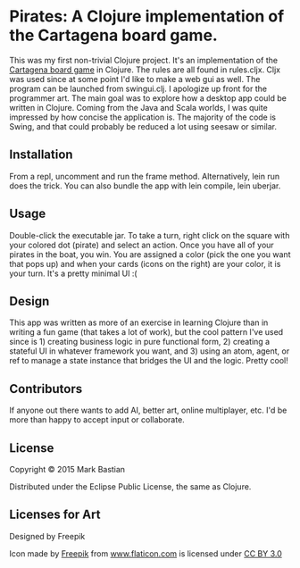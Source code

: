 # Pirates: A Clojure implementation of the Cartagena board game.

This was my first non-trivial Clojure project. It's an implementation of the [Cartagena board 
game](http://boardgamegeek.com/boardgame/826/cartagena) in Clojure. The rules are all found in rules.cljx. Cljx was used
since at some point I'd like to make a web gui as well. The program can be launched from swingui.clj. I apologize up
front for the programmer art. The main goal was to explore how a desktop app could be written in Clojure. Coming from 
the Java and Scala worlds, I was quite impressed by how concise the application is. The majority of the code is Swing,
and that could probably be reduced a lot using seesaw or similar.

## Installation

From a repl, uncomment and run the frame method. Alternatively, lein run does the trick. You can also bundle the app
with lein compile, lein uberjar.

## Usage

Double-click the executable jar. To take a turn, right click on the square with your colored dot (pirate) and select an
action. Once you have all of your pirates in the boat, you win. You are assigned a color (pick the one you want that
pops up) and when your cards (icons on the right) are your color, it is your turn. It's a pretty minimal UI :(

## Design

This app was written as more of an exercise in learning Clojure than in writing a fun game (that takes a lot of work),
but the cool pattern I've used since is 1) creating business logic in pure functional form, 2) creating a stateful UI in
whatever framework you want, and 3) using an atom, agent, or ref to manage a state instance that bridges the UI and the 
logic. Pretty cool!

## Contributors

If anyone out there wants to add AI, better art, online multiplayer, etc. I'd be more than happy to accept input or collaborate.

## License

Copyright © 2015 Mark Bastian

Distributed under the Eclipse Public License, the same as Clojure.

## Licenses for Art

Designed by Freepik
<div>Icon made by <a href="http://www.freepik.com" title="Freepik">Freepik</a> from <a href="http://www.flaticon.com" title="Flaticon">www.flaticon.com</a> is licensed under <a href="http://creativecommons.org/licenses/by/3.0/" title="Creative Commons BY 3.0">CC BY 3.0</a></div>